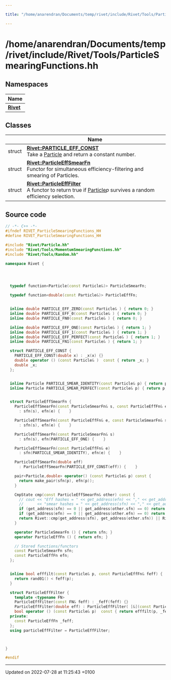 ```yaml
---

title: "/home/anarendran/Documents/temp/rivet/include/Rivet/Tools/ParticleSmearingFunctions.hh"

---
```


# /home/anarendran/Documents/temp/rivet/include/Rivet/Tools/ParticleSmearingFunctions.hh



## Namespaces

| Name           |
| -------------- |
| **[Rivet](http://example.org/namespaces/namespacerivet/)**  |

## Classes

|                | Name           |
| -------------- | -------------- |
| struct | **[Rivet::PARTICLE_EFF_CONST](http://example.org/classes/structrivet_1_1particle__eff__const/)** <br>Take a <a href="http://example.org/classes/classrivet_1_1particle/">Particle</a> and return a constant number.  |
| struct | **[Rivet::ParticleEffSmearFn](http://example.org/classes/structrivet_1_1particleeffsmearfn/)** <br>Functor for simultaneous efficiency-filtering and smearing of Particles.  |
| struct | **[Rivet::ParticleEffFilter](http://example.org/classes/structrivet_1_1particleefffilter/)** <br>A functor to return true if <a href="http://example.org/classes/classrivet_1_1particle/">Particle</a>_p_ survives a random efficiency selection.  |




## Source code

```cpp
// -*- C++ -*-
#ifndef RIVET_ParticleSmearingFunctions_HH
#define RIVET_ParticleSmearingFunctions_HH

#include "Rivet/Particle.hh"
#include "Rivet/Tools/MomentumSmearingFunctions.hh"
#include "Rivet/Tools/Random.hh"

namespace Rivet {




  typedef function<Particle(const Particle&)> ParticleSmearFn;

  typedef function<double(const Particle&)> ParticleEffFn;


  inline double PARTICLE_EFF_ZERO(const Particle& ) { return 0; }
  inline double PARTICLE_EFF_0(const Particle& ) { return 0; }
  inline double PARTICLE_FN0(const Particle& ) { return 0; }

  inline double PARTICLE_EFF_ONE(const Particle& ) { return 1; }
  inline double PARTICLE_EFF_1(const Particle& ) { return 1; }
  inline double PARTICLE_EFF_PERFECT(const Particle& ) { return 1; }
  inline double PARTICLE_FN1(const Particle& ) { return 1; }

  struct PARTICLE_EFF_CONST {
    PARTICLE_EFF_CONST(double x) : _x(x) {}
    double operator () (const Particle& )  const { return _x; }
    double _x;
  };


  inline Particle PARTICLE_SMEAR_IDENTITY(const Particle& p) { return p; }
  inline Particle PARTICLE_SMEAR_PERFECT(const Particle& p) { return p; }


  struct ParticleEffSmearFn {
    ParticleEffSmearFn(const ParticleSmearFn& s, const ParticleEffFn& e)
      : sfn(s), efn(e) {    }

    ParticleEffSmearFn(const ParticleEffFn& e, const ParticleSmearFn& s)
      : sfn(s), efn(e) {    }

    ParticleEffSmearFn(const ParticleSmearFn& s)
      : sfn(s), efn(PARTICLE_EFF_ONE) {    }

    ParticleEffSmearFn(const ParticleEffFn& e)
      : sfn(PARTICLE_SMEAR_IDENTITY), efn(e) {    }

    ParticleEffSmearFn(double eff)
      : ParticleEffSmearFn(PARTICLE_EFF_CONST(eff)) {    }

    pair<Particle,double> operator() (const Particle& p) const {
      return make_pair(sfn(p), efn(p));
    }

    CmpState cmp(const ParticleEffSmearFn& other) const {
      // cout << "Eff hashes = " << get_address(efn) << "," << get_address(other.efn) << "; "
      //      << "smear hashes = " << get_address(sfn) << "," << get_address(other.sfn) << '\n';
      if (get_address(sfn) == 0 || get_address(other.sfn) == 0) return CmpState::NEQ;
      if (get_address(efn) == 0 || get_address(other.efn) == 0) return CmpState::NEQ;
      return Rivet::cmp(get_address(sfn), get_address(other.sfn)) || Rivet::cmp(get_address(efn), get_address(other.efn));
    }

    operator ParticleSmearFn () { return sfn; }
    operator ParticleEffFn () { return efn; }

    // Stored functions/functors
    const ParticleSmearFn sfn;
    const ParticleEffFn efn;
  };


  inline bool efffilt(const Particle& p, const ParticleEffFn& feff) {
    return rand01() < feff(p);
  }

  struct ParticleEffFilter {
    template <typename FN>
    ParticleEffFilter(const FN& feff) : _feff(feff) {}
    ParticleEffFilter(double eff) : ParticleEffFilter( [&](const Particle& p){return eff;} ) {}
    bool operator () (const Particle& p)  const { return efffilt(p, _feff); }
  private:
    const ParticleEffFn _feff;
  };
  using particleEffFilter = ParticleEffFilter;



}

#endif
```


-------------------------------

Updated on 2022-07-28 at 11:25:43 +0100

